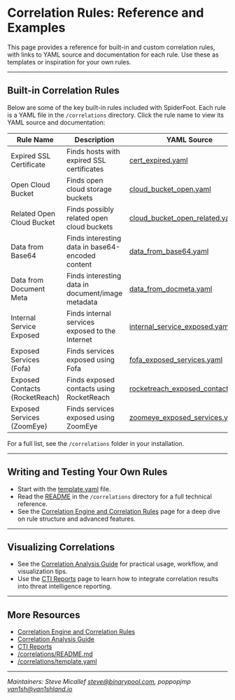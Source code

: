 # Correlation Rules: Reference and Examples

This page provides a reference for built-in and custom correlation rules, with links to YAML source and documentation for each rule. Use these as templates or inspiration for your own rules.

---

## Built-in Correlation Rules

Below are some of the key built-in rules included with SpiderFoot. Each rule is a YAML file in the `/correlations` directory. Click the rule name to view its YAML source and documentation:

| Rule Name | Description | YAML Source |
|-----------|-------------|-------------|
| Expired SSL Certificate | Finds hosts with expired SSL certificates | [cert_expired.yaml](../../../../correlations/cert_expired.yaml) |
| Open Cloud Bucket | Finds open cloud storage buckets | [cloud_bucket_open.yaml](../../../../correlations/cloud_bucket_open.yaml) |
| Related Open Cloud Bucket | Finds possibly related open cloud buckets | [cloud_bucket_open_related.yaml](../../../../correlations/cloud_bucket_open_related.yaml) |
| Data from Base64 | Finds interesting data in base64-encoded content | [data_from_base64.yaml](../../../../correlations/data_from_base64.yaml) |
| Data from Document Meta | Finds interesting data in document/image metadata | [data_from_docmeta.yaml](../../../../correlations/data_from_docmeta.yaml) |
| Internal Service Exposed | Finds internal services exposed to the Internet | [internal_service_exposed.yaml](../../../../correlations/internal_service_exposed.yaml) |
| Exposed Services (Fofa) | Finds services exposed using Fofa | [fofa_exposed_services.yaml](../../../../correlations/fofa_exposed_services.yaml) |
| Exposed Contacts (RocketReach) | Finds exposed contacts using RocketReach | [rocketreach_exposed_contacts.yaml](../../../../correlations/rocketreach_exposed_contacts.yaml) |
| Exposed Services (ZoomEye) | Finds services exposed using ZoomEye | [zoomeye_exposed_services.yaml](../../../../correlations/zoomeye_exposed_services.yaml) |

For a full list, see the `/correlations` folder in your installation.

---

## Writing and Testing Your Own Rules

- Start with the [template.yaml](../../../../correlations/template.yaml) file.
- Read the [README](../../../../correlations/README.md) in the `/correlations` directory for a full technical reference.
- See the [Correlation Engine and Correlation Rules](correlation.md) page for a deep dive on rule structure and advanced features.

---

## Visualizing Correlations

- See the [Correlation Analysis Guide](../../workflow/correlation_analysis.md) for practical usage, workflow, and visualization tips.
- Use the [CTI Reports](cti_reports.md) page to learn how to integrate correlation results into threat intelligence reporting.

---

## More Resources

- [Correlation Engine and Correlation Rules](correlation.md)
- [Correlation Analysis Guide](../../workflow/correlation_analysis.md)
- [CTI Reports](cti_reports.md)
- [/correlations/README.md](../../../../correlations/README.md)
- [/correlations/template.yaml](../../../../correlations/template.yaml)

---

*Maintainers: Steve Micallef <steve@binarypool.com>, poppopjmp <van1sh@van1shland.io>*
